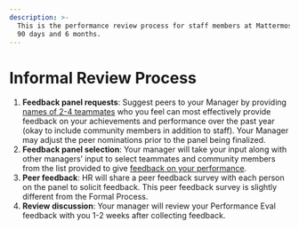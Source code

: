 ```yaml
---
description: >-
  This is the performance review process for staff members at Mattermost between
  90 days and 6 months.
---
```


# Informal Review Process

1. **Feedback panel requests**: Suggest peers to your Manager by providing [names of 2-4 teammates](https://docs.google.com/forms/d/e/1FAIpQLSc_EoF9SUvQNA_Je9VdaZ7W54a-_kSfGG03Y-37AaABpnst_Q/viewform) who you feel can most effectively provide feedback on your achievements and performance over the past year \(okay to include community members in addition to staff\). Your Manager may adjust the peer nominations prior to the panel being finalized.
2. **Feedback panel selection**: Your manager will take your input along with other managers’ input to select teammates and community members from the list provided to give [feedback on your performance](https://docs.google.com/forms/d/1JNlDCAOgUjjLSJj5EoNe7Pl5kqN6KN7LaEIlM5L9LXw/edit).
3. **Peer feedback**: HR will share a peer feedback survey with each person on the panel to solicit feedback. This peer feedback survey is slightly different from the Formal Process.
4. **Review discussion**: Your manager will review your Performance Eval feedback with you 1-2 weeks after collecting feedback.
